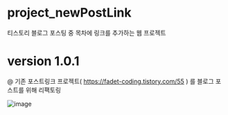 # project_newPostLink
티스토리 블로그 포스팅 중 목차에 링크를 추가하는 웹 프로젝트

# version 1.0.1
@ 기존 포스트링크 프로젝트( https://fadet-coding.tistory.com/55 ) 를 블로그 포스트를 위해 리팩토링

![image](https://user-images.githubusercontent.com/96664524/191516014-9cdf3c0c-fcde-46f2-9100-098099f93fec.png)

